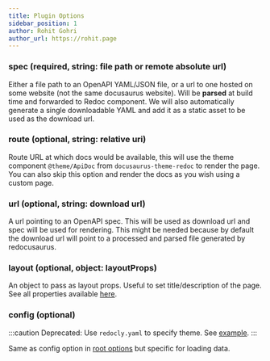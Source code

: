 ```yaml
---
title: Plugin Options
sidebar_position: 1
author: Rohit Gohri
author_url: https://rohit.page
---
```



### spec (required, string: file path or remote absolute url)

Either a file path to an OpenAPI YAML/JSON file, or a url to one hosted on some website (not the same docusaurus website). Will be **parsed** at build time and forwarded to Redoc component. We will also automatically generate a single downloadable YAML and add it as a static asset to be used as the download url.

### route (optional, string: relative uri)

Route URL at which docs would be available, this will use the theme component `@theme/ApiDoc` from `docusaurus-theme-redoc` to render the page. You can also skip this option and render the docs as you wish using a custom page.

### url (optional, string: download url)

A url pointing to an OpenAPI spec. This will be used as download url and spec will be used for rendering. This might be needed because by default the download url will point to a processed and parsed file generated by redocusaurus.

### layout (optional, object: layoutProps)

An object to pass as layout props. Useful to set title/description of the page. See all properties available [here](https://github.com/rohit-gohri/redocusaurus/blob/main/packages/docusaurus-plugin-redoc/src/options.ts#L3).

### config (optional)

:::caution
Deprecated: Use `redocly.yaml` to specify theme. See [example](https://github.com/rohit-gohri/redocusaurus/blob/main/website/redocly.yaml).
:::

Same as config option in [root options](./Installation.md#config-optional) but specific for loading data.
